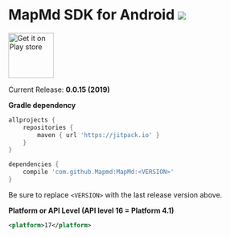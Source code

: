 # MapMd SDK for Android  [![](https://jitpack.io/v/Mapmd/MapMd.svg)](https://jitpack.io/#Mapmd/MapMd)

<a href="https://play.google.com/store/apps/details?id=md.point.map">
<img src="https://play.google.com/intl/en_us/badges/images/generic/en-play-badge.png" alt="Get it on Play store" height="90"></a>

Current Release: **0.0.15 (2019)**

**Gradle dependency**
```groovy
allprojects {
    repositories {
        maven { url 'https://jitpack.io' }
    }
}

dependencies {
    compile 'com.github.Mapmd:MapMd:<VERSION>'
}
```
Be sure to replace `<VERSION>` with the last release version above.


**Platform or API Level (API level 16 = Platform 4.1)**
```xml
<platform>17</platform>
```

